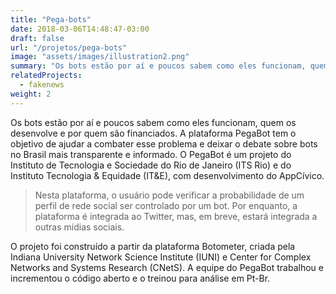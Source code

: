 ```yaml
---
title: "Pega-bots"
date: 2018-03-06T14:48:47-03:00
draft: false
url: "/projetos/pega-bots"
image: "assets/images/illustration2.png"
summary: "Os bots estão por aí e poucos sabem como eles funcionam, quem os desenvolve e por quem são financiados. A plataforma PegaBot tem o objetivo de ajudar a combater esse problema e deixar o debate sobre bots no Brasil mais transparente e informado. O PegaBot é um projeto do Instituto de Tecnologia e Sociedade do Rio de Janeiro (ITS Rio) e do Instituto Tecnologia & Equidade (IT&E), com desenvolvimento do AppCívico."
relatedProjects:
  - fakenews
weight: 2
---
```


Os bots estão por aí e poucos sabem como eles funcionam, quem os desenvolve e por quem são financiados. A plataforma PegaBot tem o objetivo de ajudar a combater esse problema e deixar o debate sobre bots no Brasil mais transparente e informado. O PegaBot é um projeto do Instituto de Tecnologia e Sociedade do Rio de Janeiro (ITS Rio) e do Instituto Tecnologia & Equidade (IT&E), com desenvolvimento do AppCívico.

> Nesta plataforma, o usuário pode verificar a probabilidade de um perfil de rede social ser controlado por  um bot. Por enquanto, a plataforma é integrada ao Twitter, mas, em breve, estará integrada a outras mídias sociais.

O projeto foi construído a partir da plataforma Botometer, criada pela Indiana University Network Science Institute (IUNI) e Center for Complex Networks and Systems Research (CNetS). A equipe do PegaBot trabalhou e incrementou o código aberto e o treinou para análise em Pt-Br.
